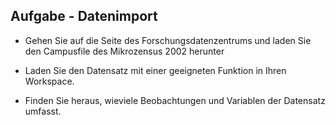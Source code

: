 Aufgabe - Datenimport
---------------------

-   Gehen Sie auf die Seite des Forschungsdatenzentrums und laden Sie
    den Campusfile des Mikrozensus 2002 herunter
-   Laden Sie den Datensatz mit einer geeigneten Funktion in Ihren
    Workspace.

-   Finden Sie heraus, wieviele Beobachtungen und Variablen der
    Datensatz umfasst.
